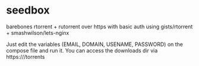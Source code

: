 # seedbox
barebones rtorrent + rutorrent over https with basic auth using gists/rtorrent + smashwilson/lets-nginx  

Just edit the variables (EMAIL, DOMAIN, USENAME, PASSWORD) on the compose file and run it.
You can access the downloads dir via https://<DOMAIN>/torrents
